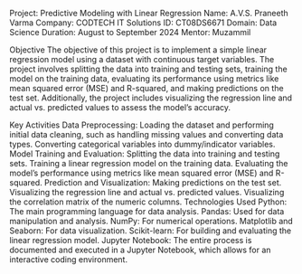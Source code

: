 Project: Predictive Modeling with Linear Regression
Name: A.V.S. Praneeth Varma
Company: CODTECH IT Solutions
ID: CT08DS6671
Domain: Data Science
Duration: August to September 2024
Mentor: Muzammil

Objective
The objective of this project is to implement a simple linear regression model using a dataset with continuous target variables. The project involves splitting the data into training and testing sets, training the model on the training data, evaluating its performance using metrics like mean squared error (MSE) and R-squared, and making predictions on the test set. Additionally, the project includes visualizing the regression line and actual vs. predicted values to assess the model’s accuracy.

Key Activities
Data Preprocessing:
Loading the dataset and performing initial data cleaning, such as handling missing values and converting data types.
Converting categorical variables into dummy/indicator variables.
Model Training and Evaluation:
Splitting the data into training and testing sets.
Training a linear regression model on the training data.
Evaluating the model’s performance using metrics like mean squared error (MSE) and R-squared.
Prediction and Visualization:
Making predictions on the test set.
Visualizing the regression line and actual vs. predicted values.
Visualizing the correlation matrix of the numeric columns.
Technologies Used
Python: The main programming language for data analysis.
Pandas: Used for data manipulation and analysis.
NumPy: For numerical operations.
Matplotlib and Seaborn: For data visualization.
Scikit-learn: For building and evaluating the linear regression model.
Jupyter Notebook: The entire process is documented and executed in a Jupyter Notebook, which allows for an interactive coding environment.
